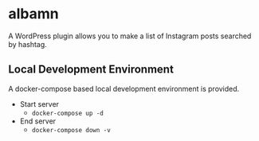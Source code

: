 # albamn

A WordPress plugin allows you to make a list of Instagram posts searched by hashtag.

## Local Development Environment

A docker-compose based local development environment is provided.

- Start server
    - `docker-compose up -d`
- End server
    - `docker-compose down -v`
